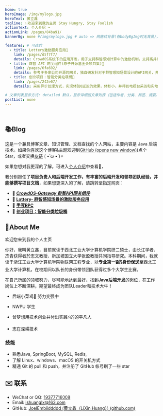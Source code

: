 ```yaml
---
home: true
heroImage: /img/mylogo.jpg
heroText: 黄立鑫
tagline: ✨欢迎来到我的主页 Stay Hungry, Stay Foolish
actionText: 个人介绍 →
actionLink: /pages/04ba91/
bannerBg: none #/img/mylogo.jpg # auto => 网格纹背景(有bodyBgImg时无背景)，默认 | none => 无 | '大图地址' | background: 自定义背景样式       提示：如发现文本颜色不适应你的背景时可以到palette.styl修改$bannerTextColor变量

features: # 可选的
  - title: Lottery激励服务应用🔎
    link: /pages/d5f7f7/
    details: CrowdOS系统下的应用开发，用于支持群智感知计算中的激励机制，支持高并发和分布式
  - title: 群智 API 网关组件(原子开源基金会项目集)💖
    link: /pages/6fa602/
    details: 参考于多家公司开源的网关，独自研发针对于群智感知场景设计的API网关，并作为CrowdOS的高并发流入输入出口，并实现了高可用，高扩展。
  - title: 创业项目：智能分类垃圾桶🔨
    link: /pages/242e07/
    details: 采用异步处理方式，实现体验0延迟的效果，体积小，并得到电视台采访和实地验证

# 文章列表显示方式: detailed 默认，显示详细版文章列表（包括作者、分类、标签、摘要、分页等）| simple => 显示简约版文章列表（仅标题和日期）| none 不显示文章列表
postList: none
---
```

<!-- <p align="center">
  <a class="become-sponsor" href="/pages/1b12ed/">支持这个项目</a>
</p>

<style>
.become-sponsor {
  padding: 8px 20px;
  display: inline-block;
  color: #11a8cd;
  border-radius: 30px;
  box-sizing: border-box;
  border: 1px solid #11a8cd;
}
</style> -->

<!-- <br/>
<p align="center">
  <a href="https://www.npmjs.com/package/vuepress-theme-vdoing" target="_blank"><img src="https://img.shields.io/npm/v/vuepress-theme-vdoing" alt="npm" class="no-zoom"></a>
  <a href="https://www.npmjs.com/package/vuepress-theme-vdoing" target="_blank"><img src="https://img.shields.io/npm/dt/vuepress-theme-vdoing" alt="npm" class="no-zoom"></a>
  <a href="https://github.com/xugaoyi/vuepress-theme-vdoing" target="_blank"><img src='https://img.shields.io/github/stars/xugaoyi/vuepress-theme-vdoing' alt='GitHub stars' class="no-zoom"></a>
  <a href="https://github.com/xugaoyi/vuepress-theme-vdoing" target="_blank"><img src='https://img.shields.io/github/forks/xugaoyi/vuepress-theme-vdoing' alt='GitHub forks' class="no-zoom"></a>
</p>

<br/>
<p align="center" style="color: #999;">
  赞助商 (进入注册为主题作者充电)
</p>
<p align="center">
  <a href="http://apifox.cn/a103xugaoyi" target="_blank"><img src="https://cdn.staticaly.com/gh/xugaoyi/blog-gitalk-comment@master/img/441669861566_.2bedplbm21hc.jpg" alt="npm" class="no-zoom" style="width: 300px;border-radius: 2px;"></a>
</p> -->
<!-- ## 🎖特别用户
::: cardList 3

```yaml
# - name: OpenHarmony
#   desc: 开放原子开源基金会
#   link: https://docs.openharmony.cn/pages/000000/
#   bgColor: '#f1f1f1'
#   textColor: '#2A3344'
- name: MyBatis-Plus官网
  desc: 🚀为简化开发而生
  link: https://baomidou.com/
  bgColor: '#f1f1f1'
  textColor: '#2A3344'
- name: Deepin 社区
  desc: Deepin 应用开发技术分享、DTK开发经验等
  link: https://docs.deepin.org
  bgColor: '#f1f1f1'
  textColor: '#2A3344'
- name: VForm官网
  desc: 低代码表单优选方案，拖拽式设计，一键生成源码
  link: http://www.vform666.com
  bgColor: '#f1f1f1'
  textColor: '#2A3344'

```
::: -->

<br/>

## 📚Blog

这是一个兼具博客文章、知识管理、文档查找的个人网站，主要内容是 Java 后端技术。如果你喜欢这个博客&主题欢迎到[GitHub (opens new window)](https://github.com/JoelEmbiiddddd))点个Star，或者交换[友链](https://huanglixin.netlify.app/) ( •̀ ω •́ )✧



如果您想对我更深的了解，可进入[个人介绍](pages/04ba91/)中查看👀，

我分别担任了**项目负责人和后端开发工作，有丰富的后端开发和领导团队经验，并能够撰写项目文档**，如果想更深入的了解，请跳转至指定网页：

- 🌅   [***CrowdOS-Gateway 群智API网关组件***](pages/6fa602/)
- 🔨   [**Lottery- 群智感知场景的激励服务应用**](pages/d5f7f7/)
- 🍖   [**手写RPC**](pages/8d4c04/)
- 📙    [**创业项目：智能分类垃圾桶**](pages/242e07/)



## 🎉About Me


欢迎您来到我的个人主页

你好，我叫黄立鑫，目前就读于西北工业大学计算机学院研二硕士，由长江学者、杰青获得者於志文教授、新加坡国立大学张盈教授共同指导研究。本科期间，我就读于浙江工业大学计算机学院物联网工程专业，以**专业第一🎖的身份保送**至西北工业大学计算机，在校期间以队长的身份带领团队获得过多个大学生比赛。



在自己所属的领域努力，尽可能地达到最好，找到**Java后端开发**的岗位，在工作岗位上不断深耕，期望最终成为团队Leader和技术大牛！

- 后端小菜鸡🐤 努力变强中

- NWPU 学生

- 曾梦想用技术创业并付出实践⚡️的的平凡人

- 志在深耕技术

  

### 技能

- 熟悉Java, SpringBoot, MySQL, Redis, 
- 了解 Linux、windows、macOS 的开关机方式
- 精通 Git 的 pull 和 push，并注册了 GitHub 帐号刷了一些 star



## ✉️ 联系

- WeChat or QQ: [19377716008](tencent://message/?uin=undefined&Site=&Menu=yes)
- Email: [ishuanglx@163.com](mailto:ishuanglx@163.com)
- GitHub: [JoelEmbiiddddd (黄立鑫（LiXin Huang）) (github.com)](https://github.com/JoelEmbiiddddd)



<br/>

<!-- ## ⚡️未来...

::: tip
期待 [VuePress v2.0](https://github.com/vuepress/vuepress-next) 以及 [VitePress](https://github.com/vuejs/vitepress) 的正式发布...

届时，VuePress 1.x 编译慢的缺点将得到极大的改善。我将会视情况把主题升级至 VuePress v2.0 或 VitePress。还希望大家多多 [:sparkling_heart:支持](/pages/1b12ed/) 哟，持续关注吧~
::: -->

<br/>

<!-- ## 💎 公众号
`有趣研究社`是本人对各种有趣的、好玩的、沙雕的创意和想法以在线小网站或者文章的形式表达出来，比如：
- [小霸王游戏机](https://game.xugaoyi.com)
- [爱国头像生成器](https://avatar.xugaoyi.com/)
- [到账语音生成器](https://zfb.xugaoyi.com/)

还有更多好玩的等你去探索吧~

::: center
<img src="https://fastly.jsdelivr.net/gh/xugaoyi/image_store@master/blog/qrcode.zdqv9mlfc0g.jpg"  style="width:190px;" />
:::

<br/> -->
<!-- 
## ⚡ 反馈与交流

在使用过程中有任何问题和想法，请给我提 [Issue](https://github.com/xugaoyi/vuepress-theme-vdoing/issues)。
你也可以在Issue查看别人提的问题和给出解决方案。

或者加入我们的交流群：

<table>
  <tbody>
    <tr>
      <td align="center" valign="middle">
        <img src="https://cdn.staticaly.com/gh/xugaoyi/blog-gitalk-comment@master/img/0.4pp7r95mdai0.jpeg" class="no-zoom" style="width:120px;margin: 10px;">
        <p>vdoing微信群(添加我微信备注"进群")</p>
      </td>
      <td align="center" valign="middle">
        <img :src="$withBase('/img/qrcode/qqq.webp')" alt="群号: 694387113" class="no-zoom" style="width:120px;margin: 10px;">
        <p>vdoing QQ群: 694387113</p>
      </td>
    </tr>
  </tbody>
</table> -->


<!-- AD -->
<!-- <div class="wwads-cn wwads-horizontal page-wwads" data-id="136"></div>
<style>
  .page-wwads{
    width:100%!important;
    min-height: 0;
    margin: 0;
  }
  .page-wwads .wwads-img img{
    width:80px!important;
  }
  .page-wwads .wwads-poweredby{
    width: 40px;
    position: absolute;
    right: 25px;
    bottom: 3px;
  }
  .wwads-content .wwads-text, .page-wwads .wwads-text{
    height: 100%;
    padding-top: 5px;
    display: block;
  }
</style> -->
